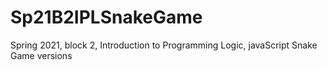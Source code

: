 # Sp21B2IPLSnakeGame
Spring 2021, block 2, Introduction to Programming Logic, javaScript Snake Game versions
